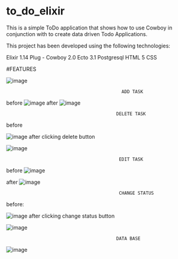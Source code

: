 # to_do_elixir
This is a simple ToDo application that shows how to use Cowboy in conjunction with to create data driven Todo Applications.

This project has been developed using the following technologies:

Elixir 1.14
Plug - Cowboy 2.0
Ecto 3.1
Postgresql
HTML 5
CSS

#FEATURES

![image](https://user-images.githubusercontent.com/111751471/207793680-47bbe43d-005a-4fc2-976d-f5ddcda71b22.png)
                                               
                                               ADD TASK
before
![image](https://user-images.githubusercontent.com/111751471/207794315-323b99fe-e235-4a12-b617-7865716a6203.png)
after
![image](https://user-images.githubusercontent.com/111751471/207794631-252046dc-b8b5-4727-bb7a-807a0bacc365.png)
                                             
                                             DELETE TASK 
before

![image](https://user-images.githubusercontent.com/111751471/207794757-b650df7a-e51f-4664-b33a-c5a625b2dc8b.png)
after clicking delete button

![image](https://user-images.githubusercontent.com/111751471/207795025-8bfd6f60-c8ee-41ae-ae6a-7810ef7eebd5.png)
                                              
                                              EDIT TASK
before
![image](https://user-images.githubusercontent.com/111751471/207798208-9fffdb2d-1c9a-41c4-8c76-f44e6505d6f7.png)

after 
![image](https://user-images.githubusercontent.com/111751471/207798462-d84e20be-9254-441c-ac24-b91dbe892a48.png)

                                              CHANGE STATUS
before:

![image](https://user-images.githubusercontent.com/111751471/207795890-bd14d185-a395-47a1-a179-49c39832f088.png)
after clicking change status button

![image](https://user-images.githubusercontent.com/111751471/207795738-22440602-62d3-4da1-9cfb-20c094c36eb9.png)
                                             
                                             DATA BASE
![image](https://user-images.githubusercontent.com/111751471/207797609-4f56b3f1-8020-446e-bc43-158999d521df.png)


